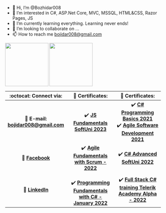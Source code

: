 - 👋 Hi, I’m @Bozhidar008
- 👀 I’m interested in C#, ASP.Net Core, MVC, MSSQL, HTML&CSS, Razor Pages, JS
- 🌱 I’m currently learning everything. Learning never ends!
- 💞️ I’m looking to collaborate on ...
- 📫 How to reach me bojidar008@gmail.com

<!---
Bozhidar008/Bozhidar008 is a ✨ special ✨ repository because its `README.md` (this file) appears on your GitHub profile.
You can click the Preview link to take a look at your changes.
--->
<div>
  <img height="140" align="left" src="https://github-readme-stats.vercel.app/api?username=Bozhidar008&count_private=true&true&hide=issues&show_icons=true" />
  <img height="140" src="https://github-readme-stats.vercel.app/api/top-langs/?username=Bozhidar008&layout=compact" />
</div>

| :octocat: Connect via: | :scroll: Certificates: | :scroll: Certificates: |
| :-: | :-: | :-: |
| :e-mail: **E-mail:**<br/>**bojidar008@gmail.com**| :heavy_check_mark: [**JS Fundamentals SoftUni 2023**](https://softuni.bg/certificates/details/169192/2979c8fe)| :heavy_check_mark: [**C# Programming Basics 2021**](https://softuni.bg/certificates/details/115986/2e390c02)<br/> :heavy_check_mark: [**Agile Software Development 2021**](https://softuni.bg/certificates/details/120388/325eb990)|
| :blue_book: [**Facebook**](https://)|:heavy_check_mark: [**Agile Fundamentals with Scrum - 2022**](https://softuni.bg/certificates/details/124094/1829f716) | :heavy_check_mark: [**C# Advanced SoftUni 2022**](https://softuni.bg/certificates/details/136266/d62410bf)
| 💼 [**LinkedIn**](https://www.linkedin.com/in/bozhidar-marinov-902847111/)| <br/>:heavy_check_mark: [**Programming Fundamentals with C# - January 2022**](https://softuni.bg/certificates/details/130022/6272f713)| :heavy_check_mark: [**Full Stack C# training Telerik Academy Alpha - 2022**](file:///C:/Downloads/Telerik/Certificate.pdf)<br/>| ![Hits](https://hits.seeyoufarm.com/api/count/incr/badge.svg?url=https%3A%2F%2Fgithub.com%2Fvebili%2F&count_bg=%2379C83D&title_bg=%23555555&icon=buzzfeed.svg&icon_color=%23E7E7E7&title=Visitor+hits&edge_flat=false) | |
